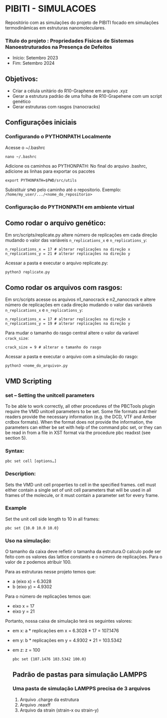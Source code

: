 # PIBITI - SIMULACOES

Repositório com as simulações do projeto de PIBITI focado em simulações termodinâmicas em estruturas nanomoleculares.

### Título do projeto : Propriedades Físicas de Sistemas Nanoestruturados na Presença de Defeitos

- Início: Setembro 2023
- Fim: Setembro 2024

## Objetivos:

- Criar a célula unitário do R10-Graphene em arquivo .xyz
- Gerar a estrutura padrão de uma folha de R10-Grapehene com um script genético
- Gerar estruturas com rasgos (nanocracks)

## Configurações iniciais

### Configurando o PYTHONPATH Localmente

Acesse o ~/.bashrc

```
nano ~/.bashrc
```

Adicione os caminhos ao PYTHONPATH: No final do arquivo .bashrc, adicione as linhas para exportar os pacotes

```
export PYTHONPATH=$PWD/src/utils
```

Subistituir `$PWD` pelo caminho até o repositorio. Exemplo: `/home/my_user/.../<nome_do_repositorio>`

### Configuração do PYTHONPATH em ambiente virtual

## Como rodar o arquivo genético:

Em src/scripts/replicate.py altere número de replicações em cada direção mudando o valor das variáveis `n_replications_x` e `n_replications_y`:

```
n_replications_x = 17 # alterar replicações na direção x
n_replications_y = 21 # alterar replicações na direção y
```

Acessar a pasta e executar o arquivo replicate.py:

```
python3 replicate.py
```

## Como rodar os arquivos com rasgos:

Em src/scripts acesse os arquivos n1_nanocrack e n2_nanocrack e altere número de replicações em cada direção mudando o valor das variáveis `n_replications_x` e `n_replications_y`:

```
n_replications_x = 17 # alterar replicações na direção x
n_replications_y = 19 # alterar replicações na direção y
```

Para mudar o tamanho do rasgo central altere o valor da varíavel `crack_size`:

```
crack_size = 9 # alterar o tamanho do rasgo
```

Acessar a pasta e executar o arquivo com a simulação do rasgo:

```
python3 <nome_do_arquivo>.py
```

## VMD Scripting 

### set – Setting the unitcell parameters

To be able to work correctly, all other procedures of the PBCTools plugin require the VMD unitcell parameters to be set. Some file formats and their readers provide the necessary information (e.g. the DCD, VTF and Amber crdbox formats). When the format does not provide the information, the parameters can either be set with help of the command pbc set, or they can be read in from a file in XST format via the procedure pbc readxst (see section 5).

### Syntax:

```
pbc set cell [options…]
```
### Description:

Sets the VMD unit cell properties to cell in the specified frames. cell must either contain a single set of unit cell parameters that will be used in all frames of the molecule, or it must contain a parameter set for every frame.

### Example

  Set the unit cell side length to 10 in all frames:

  ```
  pbc set {10.0 10.0 10.0}
  ```
### Uso na simulação:

O tamanho da caixa deve refletir o tamanha da estrutura.O calculo pode ser feito com os valores das lattice constants e o número de replicações. Para o valor de z podemos atribuir 100.

Para as estruturas nesse projeto temos que:
 - a (eixo x) = 6.3028
 - b (eixo y) = 4.9302

Para o número de replicações temos que:
 - eixo x = 17 
 - eixo y = 21

Portanto, nossa caixa de simulação terá os seguintes valores:

- em x:  a * replicações em x = 6.3028 * 17 = 107.1476
- em y:  b * replicações em y = 4.9302 * 21 = 103.5342
- em z:  z = 100



  ```
  pbc set {107.1476 103.5342 100.0}
  ```


  ## Padrão de pastas para simulação LAMPPS

  ### Uma pasta de simulação LAMPPS precisa de 3 arquivos 
  1. Arquivo .charge da estrutura
  2. Arquivo .reaxff
  3. Arquivo da strain (strain-x ou strain-y)
